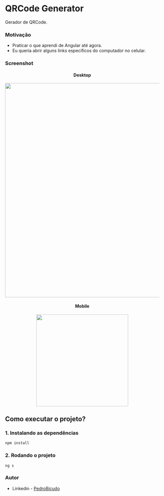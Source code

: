 # QRCode Generator

Gerador de QRCode.

### Motivação
- Praticar o que aprendi de Angular até agora.
- Eu queria abrir alguns links específicos do computador no celular.

### Screenshot
<div align="center">
  <h4>Desktop</h4>
  <img src="https://user-images.githubusercontent.com/43938917/165341101-bc460260-5020-43fc-9169-b35a66dd13e6.gif" width="700"/>
</div>

<div align="center">
  <h4>Mobile</h4>
  <img src="https://user-images.githubusercontent.com/43938917/165340756-a47b43b6-560a-416b-be5a-615f88e67ab7.gif" width="300"/>
</div>

## Como executar o projeto?
### 1. Instalando as dependências
```
npm install
```
### 2. Rodando o projeto 
```
ng s
```

### Autor
- Linkedin - [PedroBicudo](https://www.linkedin.com/in/pedro-bicudo)
